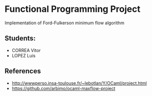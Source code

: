 # Functional Programming Project
Implementation of Ford-Fulkerson minimum flow algorithm

## Students:
- CORREA Vitor
- LOPEZ Luis

## References
- http://wwwperso.insa-toulouse.fr/~lebotlan/Y/OCaml/project.html
- https://github.com/arbimo/ocaml-maxflow-project
